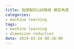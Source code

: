```yaml
---
title: 我理解的LAD降维 模型角度
categories:
- machine learning
tags:
- machine learning
- dimension reduction
date: 2019-03-24 00:38:00
---
```



